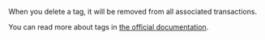 When you delete a tag, it will be removed from all associated transactions.

You can read more about tags in [the official documentation](https://docs.firefly-iii.org/concepts/tags).